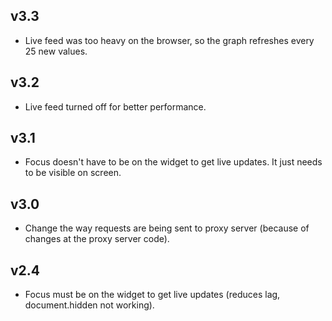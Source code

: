 ## v3.3

- Live feed was too heavy on the browser, so the graph refreshes every 25 new values.


## v3.2

- Live feed turned off for better performance. 


## v3.1

- Focus doesn't have to be on the widget to get live updates. It just needs to be visible on screen.



## v3.0

- Change the way requests are being sent to proxy server (because of changes at the proxy server code).


## v2.4

- Focus must be on the widget to get live updates (reduces lag, document.hidden not working).